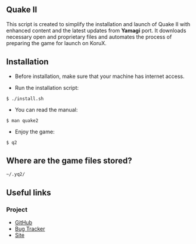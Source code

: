 ## Quake II
This script is created to simplify the installation and launch of Quake II with
enhanced content and the latest updates from **Yamagi** port. It downloads
necessary open and proprietary files and automates the process of preparing the
game for launch on KoruX.

## Installation

- Before installation, make sure that your machine has internet access.

- Run the installation script:
```
$ ./install.sh
```

- You can read the manual:
```
$ man quake2
```

- Enjoy the game:
```
$ q2
```

## Where are the game files stored?
```
~/.yq2/
```

## Useful links

### Project
- [GitHub](https://github.com/yquake2/yquake2)
- [Bug Tracker](https://github.com/yquake2/yquake2/issues)
- [Site](https://www.yamagi.org/quake2)
